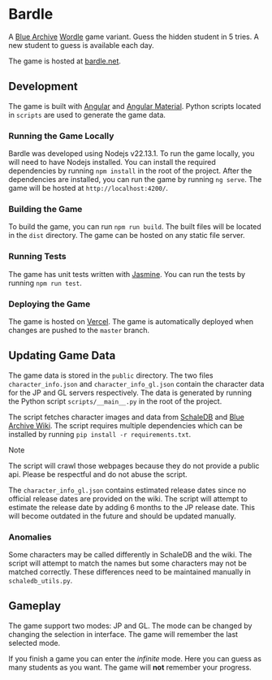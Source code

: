 # Bardle

A [Blue Archive](https://bluearchive.nexon.com/) [Wordle](https://en.wikipedia.org/wiki/Wordle) game variant. Guess the hidden student in 5 tries. A new student to guess is available each day.

The game is hosted at [bardle.net](https://bardle.net/).

## Development

The game is built with [Angular](https://angular.io/) and [Angular Material](https://material.angular.io/). Python scripts located in `scripts` are used to generate the game data.

### Running the Game Locally

Bardle was developed using Nodejs v22.13.1. To run the game locally, you will need to have Nodejs installed. You can install the required dependencies by running `npm install` in the root of the project. After the dependencies are installed, you can run the game by running `ng serve`. The game will be hosted at `http://localhost:4200/`.

### Building the Game

To build the game, you can run `npm run build`. The built files will be located in the `dist` directory. The game can be hosted on any static file server.

### Running Tests

The game has unit tests written with [Jasmine](https://jasmine.github.io/). You can run the tests by running `npm run test`.

### Deploying the Game

The game is hosted on [Vercel](https://vercel.com/). The game is automatically deployed when changes are pushed to the `master` branch.

## Updating Game Data

The game data is stored in the `public` directory. The two files `character_info.json` and `character_info_gl.json` contain the character data for the JP and GL servers respectively. The data is generated by running the Python script `scripts/__main__.py` in the root of the project.

The script fetches character images and data from [SchaleDB](https://schaledb.com/) and [Blue Archive Wiki](https://bluearchive.wiki/). The script requires multiple dependencies which can be installed by running `pip install -r requirements.txt`.

> [!NOTE]
> The script will crawl those webpages because they do not provide a public api. Please be respectful and do not abuse the script.

The `character_info_gl.json` contains estimated release dates since no official release dates are provided on the wiki. The script will attempt to estimate the release date by adding 6 months to the JP release date. This will become outdated in the future and should be updated manually.

### Anomalies

Some characters may be called differently in SchaleDB and the wiki. The script will attempt to match the names but some characters may not be matched correctly. These differences need to be maintained manually in `schaledb_utils.py`.

## Gameplay

The game support two modes: JP and GL. The mode can be changed by changing the selection in interface. The game will remember the last selected mode.

If you finish a game you can enter the _infinite_ mode. Here you can guess as many students as you want. The game will __not__ remember your progress.

